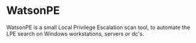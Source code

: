 # WatsonPE
WatsonPE is a small Local Privilege Escalation scan tool, to automate the LPE search on Windows workstations, servers or dc's.
